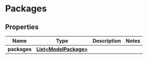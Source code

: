
# Packages

## Properties
Name | Type | Description | Notes
------------ | ------------- | ------------- | -------------
**packages** | [**List&lt;ModelPackage&gt;**](ModelPackage.md) |  | 



